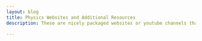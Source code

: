 ```yaml
---
layout: blog
title: Physics Websites and Additional Resources
description: These are nicely packaged websites or youtube channels that are nicely organized.

---
```


